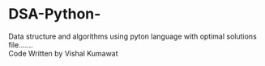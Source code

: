 # DSA-Python-
Data structure and algorithms using pyton language with optimal  solutions file.......
<br>
Code Written by Vishal Kumawat
